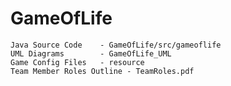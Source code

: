 # GameOfLife

    Java Source Code 	- GameOfLife/src/gameoflife
    UML Diagrams		- GameOfLife_UML
    Game Config Files	- resource
    Team Member Roles Outline - TeamRoles.pdf
